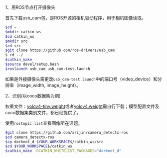 1、用ROS节点打开摄像头

首先下载usb_cam包，是ROS开源的相机驱动程序，用于相机图像读取。

```bash
$cd ~
$mkdir catkin_ws
$cd catkin_ws
$mkdir src
$cd src
$git clone https://github.com/ros-drivers/usb_cam
$ cd ../
$catkin_make
$source devel/setup.bash
$roslaunch usb_cam usb_cam-test.launch
```

如果是外接摄像头需更改`usb_cam-test.launch`中的端口号（video_device）和分辨率（image_width, image_height）。

2、识别(以coco数据集为例)

权重文件：[yolov4-tiny.weight](https://github.com/AlexeyAB/darknet/releases/download/darknet_yolo_v4_pre/yolov4-tiny.weights)或者[yolov4.weight](https://github.com/AlexeyAB/darknet/releases/download/darknet_yolo_v3_optimal/yolov4.weights)需自行下载；模型配置文件及coco数据集类别文件，都已经提供了。

使用`rostopic list`查看图像所在话题。

```bash
$git clone https://github.com/arijin/camera_detectx-ros
$cd camera_detectx-ros
$cp darknet_d $YOUR_WORKSPACE$/catkin_ws/src
$cd $YOUR_WORKSPACE$/catkin_ws
$catkin_make -DCATKIN_WHITELIST_PACKAGES="darknet_d"

```



